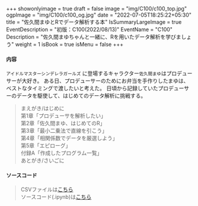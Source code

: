 +++
showonlyimage = true
draft = false
image = "img/C100/c100_top.jpg"
ogpImage = "img/C100/c100_og.jpg"
date = "2022-07-05T18:25:22+05:30"
title = "佐久間まゆとRでデータ解析する本"
IsSummaryLargeImage = true
EventDescription = "初版：C100(2022/08/13)"
EventName = "C100"
Description = "佐久間まゆちゃんと一緒に、Rを用いたデータ解析を学びましょう"
weight = 1
isBook = true
isMenu = false
+++
#### 内容

`アイドルマスターシンデレラガールズ` に登場するキャラクター`佐久間まゆ`はプロデューサーが大好き。
ある日、プロデューサーのためにお弁当を手作りしたまゆは、ベストなタイミングで渡したいと考えた。
日頃から記録していたプロデューサーのデータを駆使して、はじめてのデータ解析に挑戦する。

> まえがき/はじめに <br>
> 第1章「プロデューサを解析したい」<br>
> 第2章「佐久間まゆ、はじめてのR」<br>
> 第3章「最小二乗法で直線を引こう」<br>
> 第4章「相関係数でデータを厳選しよう」<br>
> 第5章「エピローグ」<br>
> 付録A「作成したプログラム一覧」<br>
> あとがき/さいごに

#### ソースコード
> CSVファイルは<a href="/event_source/c100/C100_Psan_dataset.csv" download>こちら</a>\
> ソースコード(.ipynb)は<a href="/event_source/c100/C100_SourceCode.ipynb" download>こちら</a>